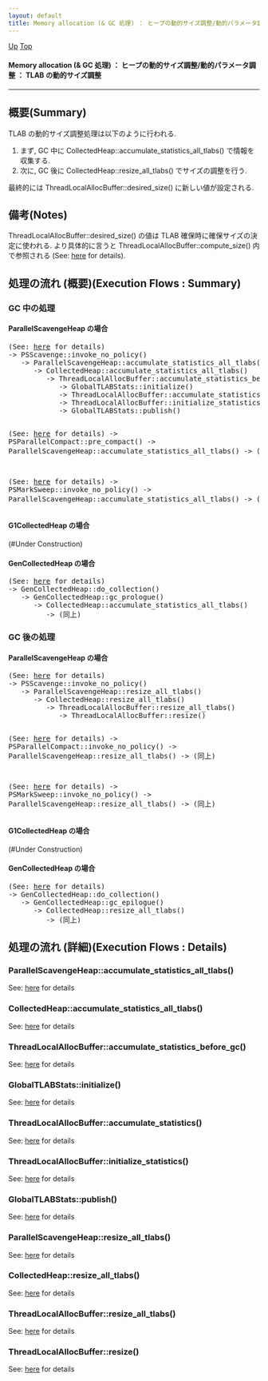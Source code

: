```yaml
---
layout: default
title: Memory allocation (& GC 処理) ： ヒープの動的サイズ調整/動的パラメータ調整 ： TLAB の動的サイズ調整 
---
```

[Up](noArh2RrCV.html) [Top](../index.html)

#### Memory allocation (& GC 処理) ： ヒープの動的サイズ調整/動的パラメータ調整 ： TLAB の動的サイズ調整 

--- 
## 概要(Summary)
TLAB の動的サイズ調整処理は以下のように行われる.

1. まず, GC 中に CollectedHeap::accumulate_statistics_all_tlabs() で情報を収集する.
2. 次に, GC 後に CollectedHeap::resize_all_tlabs() でサイズの調整を行う.

最終的には ThreadLocalAllocBuffer::desired_size() に新しい値が設定される.

## 備考(Notes)
ThreadLocalAllocBuffer::desired_size() の値は TLAB 確保時に確保サイズの決定に使われる.
より具体的に言うと ThreadLocalAllocBuffer::compute_size() 内で参照される
(See: [here](no28916Q0G.html) for details).

## 処理の流れ (概要)(Execution Flows : Summary)
### GC 中の処理
#### ParallelScavengeHeap の場合
<div class="flow-abst"><pre>
(See: <a href="no289165Un.html">here</a> for details)
-&gt; PSScavenge::invoke_no_policy()
   -&gt; ParallelScavengeHeap::accumulate_statistics_all_tlabs()
      -&gt; CollectedHeap::accumulate_statistics_all_tlabs()
         -&gt; ThreadLocalAllocBuffer::accumulate_statistics_before_gc()
            -&gt; GlobalTLABStats::initialize()
            -&gt; ThreadLocalAllocBuffer::accumulate_statistics()
            -&gt; ThreadLocalAllocBuffer::initialize_statistics()
            -&gt; GlobalTLABStats::publish()

(See: <a href="no28916Gft.html">here</a> for details)
-&gt; PSParallelCompact::pre_compact()
   -&gt; ParallelScavengeHeap::accumulate_statistics_all_tlabs()
      -&gt; (同上)

(See: <a href="no2114YqK.html">here</a> for details)
-&gt; PSMarkSweep::invoke_no_policy()
   -&gt; ParallelScavengeHeap::accumulate_statistics_all_tlabs()
      -&gt; (同上)
</pre></div>

#### G1CollectedHeap の場合
(#Under Construction)

#### GenCollectedHeap の場合
<div class="flow-abst"><pre>
(See: <a href="no28916sKh.html">here</a> for details)
-&gt; GenCollectedHeap::do_collection()
   -&gt; GenCollectedHeap::gc_prologue()
      -&gt; CollectedHeap::accumulate_statistics_all_tlabs()
         -&gt; (同上)
</pre></div>

### GC 後の処理
#### ParallelScavengeHeap の場合
<div class="flow-abst"><pre>
(See: <a href="no289165Un.html">here</a> for details)
-&gt; PSScavenge::invoke_no_policy()
   -&gt; ParallelScavengeHeap::resize_all_tlabs()
      -&gt; CollectedHeap::resize_all_tlabs()
         -&gt; ThreadLocalAllocBuffer::resize_all_tlabs()
            -&gt; ThreadLocalAllocBuffer::resize()

(See: <a href="no28916Gft.html">here</a> for details)
-&gt; PSParallelCompact::invoke_no_policy()
   -&gt; ParallelScavengeHeap::resize_all_tlabs()
      -&gt; (同上)

(See: <a href="no2114YqK.html">here</a> for details)
-&gt; PSMarkSweep::invoke_no_policy()
   -&gt; ParallelScavengeHeap::resize_all_tlabs()
      -&gt; (同上)
</pre></div>

#### G1CollectedHeap の場合
(#Under Construction)

#### GenCollectedHeap の場合
<div class="flow-abst"><pre>
(See: <a href="no28916sKh.html">here</a> for details)
-&gt; GenCollectedHeap::do_collection()
   -&gt; GenCollectedHeap::gc_epilogue()
      -&gt; CollectedHeap::resize_all_tlabs()
         -&gt; (同上)
</pre></div>


## 処理の流れ (詳細)(Execution Flows : Details)
### ParallelScavengeHeap::accumulate_statistics_all_tlabs()
See: [here](no28916DEc.html) for details
### CollectedHeap::accumulate_statistics_all_tlabs()
See: [here](no28916PUP.html) for details
### ThreadLocalAllocBuffer::accumulate_statistics_before_gc()
See: [here](no28916ceV.html) for details
### GlobalTLABStats::initialize()
See: [here](no28916D9n.html) for details
### ThreadLocalAllocBuffer::accumulate_statistics()
See: [here](no289162yh.html) for details
### ThreadLocalAllocBuffer::initialize_statistics()
See: [here](no28916pob.html) for details
### GlobalTLABStats::publish()
See: [here](no28916QHu.html) for details

### ParallelScavengeHeap::resize_all_tlabs()
See: [here](no289162rt.html) for details
### CollectedHeap::resize_all_tlabs()
See: [here](no28916D2z.html) for details
### ThreadLocalAllocBuffer::resize_all_tlabs()
See: [here](no289161_C.html) for details
### ThreadLocalAllocBuffer::resize()
See: [here](no28916CKJ.html) for details






